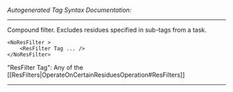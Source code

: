 _Autogenerated Tag Syntax Documentation:_

---
Compound filter. Excludes residues specified in sub-tags from a task.

```
<NoResFilter >
    <ResFilter Tag ... />
</NoResFilter>
```



"ResFilter Tag": Any of the [[ResFilters|OperateOnCertainResiduesOperation#ResFilters]]

---
